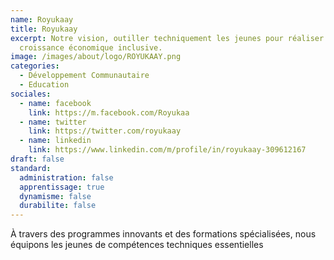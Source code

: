 ```yaml
---
name: Royukaay
title: Royukaay
excerpt: Notre vision, outiller techniquement les jeunes pour réaliser une
  croissance économique inclusive.
image: /images/about/logo/ROYUKAAY.png
categories:
  - Développement Communautaire
  - Education
sociales:
  - name: facebook
    link: https://m.facebook.com/Royukaa
  - name: twitter
    link: https://twitter.com/royukaay
  - name: linkedin
    link: https://www.linkedin.com/m/profile/in/royukaay-309612167
draft: false
standard:
  administration: false
  apprentissage: true
  dynamisme: false
  durabilite: false
---
```


À travers des programmes innovants et des formations spécialisées, nous équipons les jeunes de compétences techniques essentielles
